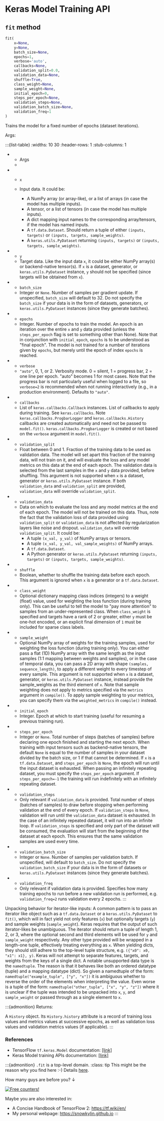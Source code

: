 # Keras Model Training API

## `fit` method

```python
fit(
    x=None,
    y=None,
    batch_size=None,
    epochs=1,
    verbose='auto',
    callbacks=None,
    validation_split=0.0,
    validation_data=None,
    shuffle=True,
    class_weight=None,
    sample_weight=None,
    initial_epoch=0,
    steps_per_epoch=None,
    validation_steps=None,
    validation_batch_size=None,
    validation_freq=1
)
```

Trains the model for a fixed number of epochs (dataset iterations).

Args:

<style>
td, th {
    border: 0;
    margin: 0;
    text-align: left;
    vertical-align: top;
}
/* thead {
    background-color: #feefe3;
}
td:first-child {
    background-color: #fff9f4;
} */
table {
    font-size: 14px;
}
</style>

:::{list-table}
:widths: 10 30
:header-rows: 1
:stub-columns: 1

*   - Args
    - 
*   - `x`
    - Input data. It could be:

         - A NumPy array (or array-like), or a list of arrays
         (in case the model has multiple inputs).
         - A tensor, or a list of tensors
         (in case the model has multiple inputs).
         - A dict mapping input names to the corresponding array/tensors,
         if the model has named inputs.
         - A `tf.data.Dataset`. Should return a tuple
         of either `(inputs, targets)` or
         `(inputs, targets, sample_weights)`.
         - A `keras.utils.PyDataset` returning `(inputs,
         targets)` or `(inputs, targets, sample_weights)`.
*   - `y`
    - Target data. Like the input data `x`,
         it could be either NumPy array(s) or backend-native tensor(s).
         If `x` is a dataset, generator,
         or `keras.utils.PyDataset` instance, `y` should
         not be specified (since targets will be obtained from `x`).
*   - `batch_size`
    - Integer or `None`.
         Number of samples per gradient update.
         If unspecified, `batch_size` will default to 32.
         Do not specify the `batch_size` if your data is in the
         form of datasets, generators, or `keras.utils.PyDataset`
         instances (since they generate batches).
*   - `epochs`
    - Integer. Number of epochs to train the model.
         An epoch is an iteration over the entire `x` and `y`
         data provided
         (unless the `steps_per_epoch` flag is set to
         something other than None).
         Note that in conjunction with `initial_epoch`,
         `epochs` is to be understood as "final epoch".
         The model is not trained for a number of iterations
         given by `epochs`, but merely until the epoch
         of index `epochs` is reached.
*   - `verbose`
    - `"auto"`, 0, 1, or 2. Verbosity mode.
         0 = silent, 1 = progress bar, 2 = one line per epoch.
         "auto" becomes 1 for most cases.
         Note that the progress bar is not
         particularly useful when logged to a file,
         so `verbose=2` is recommended when not running interactively
         (e.g., in a production environment). Defaults to `"auto"`.
*   - `callbacks`
    - List of `keras.callbacks.Callback` instances.
         List of callbacks to apply during training.
         See `keras.callbacks`. Note
         `keras.callbacks.ProgbarLogger` and
         `keras.callbacks.History` callbacks are created
         automatically and need not be passed to `model.fit()`.
         `keras.callbacks.ProgbarLogger` is created
         or not based on the `verbose` argument in `model.fit()`.
*   - `validation_split`
    - Float between 0 and 1.
         Fraction of the training data to be used as validation data.
         The model will set apart this fraction of the training data,
         will not train on it, and will evaluate
         the loss and any model metrics
         on this data at the end of each epoch.
         The validation data is selected from the last samples
         in the `x` and `y` data provided, before shuffling. This
         argument is not supported when `x` is a dataset, generator or
         `keras.utils.PyDataset` instance.
         If both `validation_data` and `validation_split` are provided,
         `validation_data` will override `validation_split`.
*   - `validation_data`
    - Data on which to evaluate
         the loss and any model metrics at the end of each epoch.
         The model will not be trained on this data. Thus, note the fact
         that the validation loss of data provided using
         `validation_split` or `validation_data` is not affected by
         regularization layers like noise and dropout.
         `validation_data` will override `validation_split`.
         It could be:
         - A tuple `(x_val, y_val)` of NumPy arrays or tensors.
         - A tuple `(x_val, y_val, val_sample_weights)` of NumPy
         arrays.
         - A `tf.data.Dataset`.
         - A Python generator or `keras.utils.PyDataset` returning
         `(inputs, targets)` or `(inputs, targets, sample_weights)`.
*   - `shuffle`
    - Boolean, whether to shuffle the training data
         before each epoch. This argument is
         ignored when `x` is a generator or a `tf.data.Dataset`.
*   - `class_weight`
    - Optional dictionary mapping class indices (integers)
         to a weight (float) value, used for weighting the loss function
         (during training only).
         This can be useful to tell the model to
         "pay more attention" to samples from
         an under-represented class. When `class_weight` is specified
         and targets have a rank of 2 or greater, either `y` must be
         one-hot encoded, or an explicit final dimension of `1` must
         be included for sparse class labels.
*   - `sample_weight`
    - Optional NumPy array of weights for
         the training samples, used for weighting the loss function
         (during training only). You can either pass a flat (1D)
         NumPy array with the same length as the input samples
         (1:1 mapping between weights and samples),
         or in the case of temporal data,
         you can pass a 2D array with shape
         `(samples, sequence_length)`,
         to apply a different weight to every timestep of every sample.
         This argument is not supported when `x` is a dataset, generator,
         or `keras.utils.PyDataset` instance, instead provide the
         sample_weights as the third element of `x`.
         Note that sample weighting does not apply to metrics specified
         via the `metrics` argument in `compile()`. To apply sample
         weighting to your metrics, you can specify them via the
         `weighted_metrics` in `compile()` instead.
*   - `initial_epoch`
    - Integer.
         Epoch at which to start training
         (useful for resuming a previous training run).
*   - `steps_per_epoch`
    - Integer or `None`.
         Total number of steps (batches of samples)
         before declaring one epoch finished and starting the
         next epoch. When training with input tensors such as
         backend-native tensors, the default `None` is equal to
         the number of samples in your dataset divided by
         the batch size, or 1 if that cannot be determined. If `x` is a
         `tf.data.Dataset`, and `steps_per_epoch`
         is `None`, the epoch will run until the input dataset is
         exhausted.  When passing an infinitely repeating dataset, you
         must specify the `steps_per_epoch` argument. If
         `steps_per_epoch=-1` the training will run indefinitely with an
         infinitely repeating dataset.
*   - `validation_steps`
    - Only relevant if `validation_data` is provided.
         Total number of steps (batches of
         samples) to draw before stopping when performing validation
         at the end of every epoch. If `validation_steps` is `None`,
         validation will run until the `validation_data` dataset is
         exhausted. In the case of an infinitely repeated dataset, it
         will run into an infinite loop. If `validation_steps` is
         specified and only part of the dataset will be consumed, the
         evaluation will start from the beginning of the dataset at each
         epoch. This ensures that the same validation samples are used
         every time.
*   - `validation_batch_size`
    - Integer or `None`.
         Number of samples per validation batch.
         If unspecified, will default to `batch_size`.
         Do not specify the `validation_batch_size` if your data is in
         the form of datasets or `keras.utils.PyDataset`
         instances (since they generate batches).
*   - `validation_freq`
    - Only relevant if validation data is provided.
         Specifies how many training epochs to run
         before a new validation run is performed,
         e.g. `validation_freq=2` runs validation every 2 epochs.
:::

Unpacking behavior for iterator-like inputs:
   A common pattern is to pass an iterator like object such as a
   `tf.data.Dataset` or a `keras.utils.PyDataset` to `fit()`,
   which will in fact yield not only features (`x`)
   but optionally targets (`y`) and sample weights (`sample_weight`).
   Keras requires that the output of such iterator-likes be
   unambiguous. The iterator should return a tuple
   of length 1, 2, or 3, where the optional second and third elements
   will be used for `y` and `sample_weight` respectively.
   Any other type provided will be wrapped in
   a length-one tuple, effectively treating everything as `x`. When
   yielding dicts, they should still adhere to the top-level tuple
   structure,
   e.g. `({"x0": x0, "x1": x1}, y)`. Keras will not attempt to separate
   features, targets, and weights from the keys of a single dict.
   A notable unsupported data type is the `namedtuple`. The reason is
   that it behaves like both an ordered datatype (tuple) and a mapping
   datatype (dict). So given a namedtuple of the form:
   `namedtuple("example_tuple", ["y", "x"])`
   it is ambiguous whether to reverse the order of the elements when
   interpreting the value. Even worse is a tuple of the form:
   `namedtuple("other_tuple", ["x", "y", "z"])`
   where it is unclear if the tuple was intended to be unpacked
   into `x`, `y`, and `sample_weight` or passed through
   as a single element to `x`.

:::{admonition} Returns:

A `History` object. Its `History.history` attribute is
   a record of training loss values and metrics values
   at successive epochs, as well as validation loss values
   and validation metrics values (if applicable).
:::

### References

- TensorFlow `tf.keras.Model` documentation: [[link]](https://www.tensorflow.org/api_docs/python/tf/keras/Model#fit)
- Keras Model training APIs documentation: [[link]](https://keras.io/api/models/model_training_apis/#fit-methodt)


:::{admonition} `.fit` is a top-level domain.
:class: tip
This might be the reason why you find here :-) Details [here](https://icannwiki.org/.fit).

How many guys are before you? ↓

<a href="https://info.flagcounter.com/c86D"><img src="https://s01.flagcounter.com/count2/c86D/bg_FFFFFF/txt_000000/border_CCCCCC/columns_2/maxflags_10/viewers_3/labels_0/pageviews_0/flags_0/percent_0/" alt="Free counters!" border="0"></a>

Maybe you are also interested in:

- A Concise Handbook of TensorFlow 2: <https://tf.wiki/en/>
- My personal webpage: <https://snowkylin.github.io>
:::

<script src="https://utteranc.es/client.js"
        repo="snowkylin/keras.fit"
        issue-term="pathname"
        theme="github-light"
        crossorigin="anonymous"
        async>
</script>
